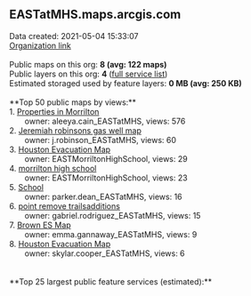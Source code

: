 <h2>EASTatMHS.maps.arcgis.com</h2> Data created: 2021-05-04 15:33:07 <br /><a target='new' href='https://EASTatMHS.maps.arcgis.com'>Organization link</a><br /><br />Public maps on this org: <b>8 (avg: 122 maps)</b><br />Public layers on this org: <b>4 </b>(<a target='new' href='https://services.arcgis.com/jtDO3WhLKJngTZe5/ArcGIS/rest/services'>full service list</a>)<br />Estimated storaged used by feature layers: <b>0 MB (avg: 250 KB)</b><br /><br />**Top 50 public maps by views:**<br />  1. <a target='new' href='https://www.arcgis.com/home/item.html?id=d48d2d7a424743a3aece4a6cba80afa2'>Properties in Morrilton</a> <br />  &nbsp;&nbsp;&nbsp;&nbsp; &nbsp;&nbsp;owner: aleeya.cain_EASTatMHS, views: 576<br />  2. <a target='new' href='https://www.arcgis.com/home/item.html?id=6da1302296fe40fc958b58cb9a6a9c60'>Jeremiah robinsons gas well map</a> <br />  &nbsp;&nbsp;&nbsp;&nbsp; &nbsp;&nbsp;owner: j.robinson_EASTatMHS, views: 60<br />  3. <a target='new' href='https://www.arcgis.com/home/item.html?id=eecc206b87bb42cb8f299f190064f6cb'>Houston Evacuation Map</a> <br />  &nbsp;&nbsp;&nbsp;&nbsp; &nbsp;&nbsp;owner: EASTMorriltonHighSchool, views: 29<br />  4. <a target='new' href='https://www.arcgis.com/home/item.html?id=4f5262f0b2ac4b8dae6cc2be62875d07'>morrilton high school</a> <br />  &nbsp;&nbsp;&nbsp;&nbsp; &nbsp;&nbsp;owner: EASTMorriltonHighSchool, views: 23<br />  5. <a target='new' href='https://www.arcgis.com/home/item.html?id=cc640ff0df3d43bf9bd186e48bc37e3c'>School</a> <br />  &nbsp;&nbsp;&nbsp;&nbsp; &nbsp;&nbsp;owner: parker.dean_EASTatMHS, views: 16<br />  6. <a target='new' href='https://www.arcgis.com/home/item.html?id=a7f451c60778402ab45d004e6a77b293'>point remove trailsadditions</a> <br />  &nbsp;&nbsp;&nbsp;&nbsp; &nbsp;&nbsp;owner: gabriel.rodriguez_EASTatMHS, views: 15<br />  7. <a target='new' href='https://www.arcgis.com/home/item.html?id=a64d0188270a409ea8687bb6c6214155'>Brown ES Map</a> <br />  &nbsp;&nbsp;&nbsp;&nbsp; &nbsp;&nbsp;owner: emma.gannaway_EASTatMHS, views: 9<br />  8. <a target='new' href='https://www.arcgis.com/home/item.html?id=1fab904890f942aab98e28b02c803282'>Houston Evacuation Map</a> <br />  &nbsp;&nbsp;&nbsp;&nbsp; &nbsp;&nbsp;owner: skylar.cooper_EASTatMHS, views: 6<br /><br /><br />**Top 25 largest public feature services (estimated):**<br />